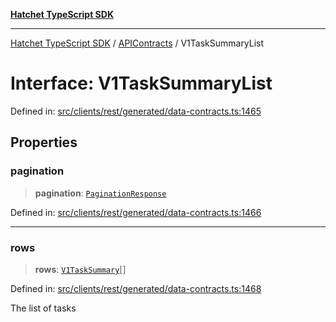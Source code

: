 [**Hatchet TypeScript SDK**](../../../../README.md)

***

[Hatchet TypeScript SDK](../../../../README.md) / [APIContracts](../README.md) / V1TaskSummaryList

# Interface: V1TaskSummaryList

Defined in: [src/clients/rest/generated/data-contracts.ts:1465](https://github.com/hatchet-dev/hatchet/blob/0288a24f2e9f14787135b399bd47182f4d1260d9/sdks/typescript/src/clients/rest/generated/data-contracts.ts#L1465)

## Properties

### pagination

> **pagination**: [`PaginationResponse`](PaginationResponse.md)

Defined in: [src/clients/rest/generated/data-contracts.ts:1466](https://github.com/hatchet-dev/hatchet/blob/0288a24f2e9f14787135b399bd47182f4d1260d9/sdks/typescript/src/clients/rest/generated/data-contracts.ts#L1466)

***

### rows

> **rows**: [`V1TaskSummary`](V1TaskSummary.md)[]

Defined in: [src/clients/rest/generated/data-contracts.ts:1468](https://github.com/hatchet-dev/hatchet/blob/0288a24f2e9f14787135b399bd47182f4d1260d9/sdks/typescript/src/clients/rest/generated/data-contracts.ts#L1468)

The list of tasks
